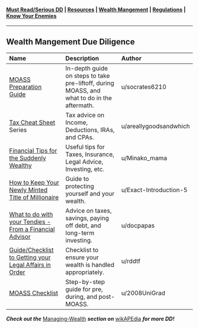 #### [Must Read/Serious DD](index.md) | [Resources](resources.md) | [Wealth Mangement](wealth-management.md) | [Regulations](regulations.md) |  [Know Your Enemies](know-your-enemies.md) 
---

## Wealth Mangement Due Diligence

|Name|Description|Author|
|:-|:-|:-|
|[MOASS Preparation Guide](https://github.com/verymeticulous/wikAPEdia/tree/main/01-Must-Read/MOASS-Preparation-Guide-by-socrates6210)|In-depth guide on steps to take pre-liftoff, during MOASS, and what to do in the aftermath.|u/socrates6210|
|[Tax Cheat Sheet](https://github.com/verymeticulous/wikAPEdia/tree/main/Managing-Wealth/Tax-Cheat-Sheet-series-by-areallygoodsandwhich) Series|Tax advice on Income, Deductions, IRAs, and CPAs.|u/areallygoodsandwhich|
|[Financial Tips for the Suddenly Wealthy](https://www.reddit.com/r/GME/comments/m6lyid/financial_tips_for_the_suddenly_wealthy/)|Useful tips for Taxes, Insurance, Legal Advice, Investing, etc.|u/Minako_mama|
|[How to Keep Your Newly Minted Title of Millionaire](https://www.reddit.com/r/GME/comments/manjyo/how_to_keep_your_newly_minted_title_of/)|Guide to protecting yourself and your wealth.|u/Exact-Introduction-5|
|[What to do with your Tendies - From a Financial Advisor](https://www.reddit.com/r/GME/comments/mefwc7/what_to_do_with_your_tendies_from_a_financial/)|Advice on taxes, savings, paying off debt, and long-term investing.|u/docpapas|
|[Guide/Checklist to Getting your Legal Affairs in Order](https://www.reddit.com/r/Superstonk/comments/mtwxuo/checklist_a_quick_and_dirty_guide_to_getting_your/)|Checklist to ensure your wealth is handled appropriately.|u/rddtf|
|[MOASS Checklist](https://github.com/verymeticulous/wikAPEdia/tree/main/Managing-Wealth/MOASS-Checklist-by-2008UniGrad)|Step-by-step guide for pre, during, and post-MOASS.|u/2008UniGrad|

***Check out the*** [Managing-Wealth](https://github.com/verymeticulous/wikAPEdia/tree/main/Managing-Wealth) ***section on*** [wikAPEdia](https://github.com/verymeticulous/wikAPEdia) ***for more DD!***
